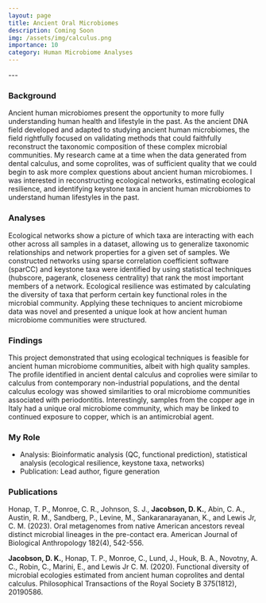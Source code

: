 ```yaml
---
layout: page
title: Ancient Oral Microbiomes
description: Coming Soon
img: /assets/img/calculus.png
importance: 10
category: Human Microbiome Analyses
---
```

<div class="row">
    <div class="col-sm mt-3 mt-md-0">
        <img class="img-fluid rounded z-depth-1" src="{{ '/assets/img/figure3B_nuragic_network.png' | relative_url }}" alt="" title="example image"/>
    </div>
</div>
---

### Background
Ancient human microbiomes present the opportunity to more fully understanding human health and lifestyle in the past. As the ancient DNA field developed and adapted to studying ancient human microbiomes, the field rightfully focused on validating methods that could faithfully reconstruct the taxonomic composition of these complex microbial communities. My research came at a time when the data generated from dental calculus, and some coprolites, was of sufficient quality that we could begin to ask more complex questions about ancient human microbiomes. I was interested in reconstructing ecological networks, estimating ecological resilience, and identifying keystone taxa in ancient human microbiomes to understand human lifestyles in the past. 

### Analyses
Ecological networks show a picture of which taxa are interacting with each other across all samples in a dataset, allowing us to generalize taxonomic relationships and network properties for a given set of samples. We constructed networks using sparse correlation coefficient software (sparCC) and keystone taxa were identified by using statistical techniques (hubscore, pagerank, closeness centrality) that rank the most important members of a network. Ecological resilience was estimated by calculating the diversity of taxa that perform certain key functional roles in the microbial community. Applying these techniques to ancient microbiome data was novel and presented a unique look at how ancient human microbiome communities were structured. 

### Findings
This project demonstrated that using ecological techniques is feasible for ancient human microbiome communities, albeit with high quality samples. The profile identified in ancient dental calculus and coprolies were similar to calculus from contemporary non-industrial populations, and the dental calculus ecology was showed similarities to oral microbiome communities associated with periodontitis. Interestingly, samples from the copper age in Italy had a unique oral microbiome community, which may be linked to continued exposure to copper, which is an antimicrobial agent. 

### My Role
- Analysis: Bioinformatic analysis (QC, functional prediction), statistical analysis (ecological resilience, keystone taxa, networks)
- Publication: Lead author, figure generation

### Publications

Honap, T. P., Monroe, C. R., Johnson, S. J., **Jacobson, D. K.**, Abin, C. A., Austin, R. M., Sandberg, P., Levine, M., Sankaranarayanan, K.,
and Lewis Jr, C. M. (2023). Oral metagenomes from native American ancestors reveal distinct microbial lineages in the pre-contact
era. American Journal of Biological Anthropology 182(4), 542-556.

**Jacobson, D. K.**, Honap, T. P., Monroe, C., Lund, J., Houk, B. A., Novotny, A. C., Robin, C., Marini, E., and Lewis Jr C. M. (2020).
Functional diversity of microbial ecologies estimated from ancient human coprolites and dental calculus. Philosophical
Transactions of the Royal Society B 375(1812), 20190586.